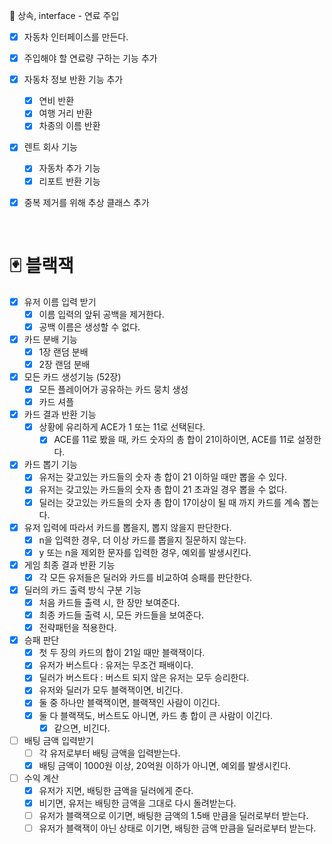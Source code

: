 🚗 상속, interface - 연료 주입

- [x] 자동차 인터페이스를 만든다.

- [x] 주입해야 할 연료량 구하는 기능 추가

- [x] 자동차 정보 반환 기능 추가
  - [x] 연비 반환
  - [x] 여행 거리 반환 
  - [x] 차종의 이름 반환
  
- [x] 렌트 회사 기능
  - [x] 자동차 추가 기능
  - [x] 리포트 반환 기능 

- [x] 중복 제거를 위해 추상 클래스 추가

<br>

# 🃏 블랙잭
- [x] 유저 이름 입력 받기
  - [x] 이름 입력의 앞뒤 공백을 제거한다.
  - [x] 공백 이름은 생성할 수 없다.
- [x] 카드 분배 기능
  - [x] 1장 랜덤 분배
  - [x] 2장 랜덤 분배
- [x] 모든 카드 생성기능 (52장)
  - [x] 모든 플레이어가 공유하는 카드 뭉치 생성
  - [x] 카드 셔플
- [x] 카드 결과 반환 기능
  - [x] 상황에 유리하게 ACE가 1 또는 11로 선택된다.
    - [x] ACE를 11로 봤을 때, 카드 숫자의 총 합이 21이하이면, ACE를 11로 설정한다.  
- [x] 카드 뽑기 기능
  - [x] 유저는 갖고있는 카드들의 숫자 총 합이 21 이하일 때만 뽑을 수 있다.
  - [x] 유저는 갖고있는 카드들의 숫자 총 합이 21 초과일 경우 뽑을 수 없다.
  - [x] 딜러는 갖고있는 카드들의 숫자 총 합이 17이상이 될 때 까지 카드를 계속 뽑는다.
- [x] 유저 입력에 따라서 카드를 뽑을지, 뽑지 않을지 판단한다.
  - [x] n을 입력한 경우, 더 이상 카드를 뽑을지 질문하지 않는다.
  - [x] y 또는 n을 제외한 문자를 입력한 경우, 예외를 발생시킨다.
- [x] 게임 최종 결과 반환 기능
  - [x] 각 모든 유저들은 딜러와 카드를 비교하여 승패를 판단한다.
- [x] 딜러의 카드 출력 방식 구분 기능
  - [x] 처음 카드들 출력 시, 한 장만 보여준다.
  - [x] 최종 카드들 출력 시, 모든 카드들을 보여준다.
  - [x] 전략패턴을 적용한다.
- [x] 승패 판단
  - [x] 첫 두 장의 카드의 합이 21일 때만 블랙잭이다.
  - [x] 유저가 버스트다 : 유저는 무조건 패배이다.
  - [x] 딜러가 버스트다 : 버스트 되지 않은 유저는 모두 승리한다.
  - [x] 유저와 딜러가 모두 블랙잭이면, 비긴다.
  - [x] 둘 중 하나만 블랙잭이면, 블랙잭인 사람이 이긴다.
  - [x] 둘 다 블랙잭도, 버스트도 아니면, 카드 총 합이 큰 사람이 이긴다.
    - [x] 같으면, 비긴다.
- [ ] 배팅 금액 입력받기
  - [ ] 각 유저로부터 배팅 금액을 입력받는다.
  - [x] 배팅 금액이 1000원 이상, 20억원 이하가 아니면, 예외를 발생시킨다.
- [ ] 수익 계산
  - [x] 유저가 지면, 배팅한 금액을 딜러에게 준다.
  - [x] 비기면, 유저는 배팅한 금액을 그대로 다시 돌려받는다.
  - [ ] 유저가 블랙잭으로 이기면, 배팅한 금액의 1.5배 만큼을 딜러로부터 받는다.
  - [ ] 유저가 블랙잭이 아닌 상태로 이기면, 배팅한 금액 만큼을 딜러로부터 받는다.
